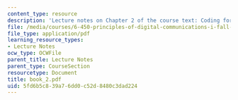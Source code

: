 ```yaml
---
content_type: resource
description: 'Lecture notes on Chapter 2 of the course text: Coding for Discrete Sources.'
file: /media/courses/6-450-principles-of-digital-communications-i-fall-2006/5fd6b5c839a76dd0c52d8480c3dad224_book_2.pdf
file_type: application/pdf
learning_resource_types:
- Lecture Notes
ocw_type: OCWFile
parent_title: Lecture Notes
parent_type: CourseSection
resourcetype: Document
title: book_2.pdf
uid: 5fd6b5c8-39a7-6dd0-c52d-8480c3dad224
---
```

